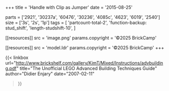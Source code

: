+++
title = 'Handle with Clip as Jumper'
date  = '2015-08-25'

parts = ['2921', '30237a', '60476', '30236', '4085c', '4623', '6019', '2540']
size  = ['3s', '2s', '1p']
tags  = [
  'partcount-total-2',
  'function-backup: stud_shift',
  'length-studshift-10',
]

[[resources]]
src              = 'image.png'
params.copyright = '©2025 BrickCamp'

[[resources]]
src              = 'model.ldr'
params.copyright = '©2025 BrickCamp'
+++

{{< linkbox
    url="http://www.brickshelf.com/gallery/KimT/Mixed/Instructions/advbuilding.pdf"
    title="The Unofficial LEGO Advanced Building Techniques Guide"
    author="Didier Enjary"
    date="2007-02-11"
>}}
